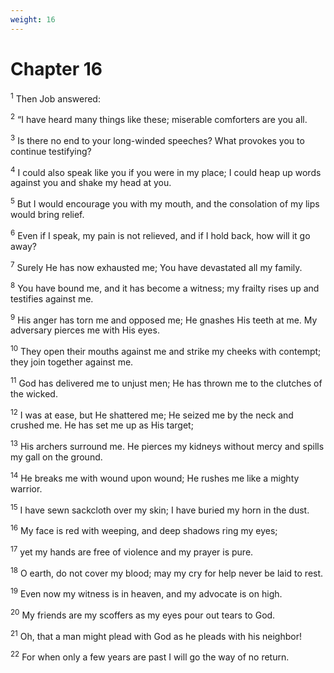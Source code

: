 ```yaml
---
weight: 16
---
```


# Chapter 16

<sup>1</sup> Then Job answered: 

<sup>2</sup> “I have heard many things like these; miserable comforters are you all. 

<sup>3</sup> Is there no end to your long-winded speeches? What provokes you to continue testifying? 

<sup>4</sup> I could also speak like you if you were in my place; I could heap up words against you and shake my head at you. 

<sup>5</sup> But I would encourage you with my mouth, and the consolation of my lips would bring relief. 

<sup>6</sup> Even if I speak, my pain is not relieved, and if I hold back, how will it go away? 

<sup>7</sup> Surely He has now exhausted me; You have devastated all my family. 

<sup>8</sup> You have bound me, and it has become a witness; my frailty rises up and testifies against me. 

<sup>9</sup> His anger has torn me and opposed me; He gnashes His teeth at me. My adversary pierces me with His eyes. 

<sup>10</sup> They open their mouths against me and strike my cheeks with contempt; they join together against me. 

<sup>11</sup> God has delivered me to unjust men; He has thrown me to the clutches of the wicked. 

<sup>12</sup> I was at ease, but He shattered me; He seized me by the neck and crushed me. He has set me up as His target; 

<sup>13</sup> His archers surround me. He pierces my kidneys without mercy and spills my gall on the ground. 

<sup>14</sup> He breaks me with wound upon wound; He rushes me like a mighty warrior. 

<sup>15</sup> I have sewn sackcloth over my skin; I have buried my horn in the dust. 

<sup>16</sup> My face is red with weeping, and deep shadows ring my eyes; 

<sup>17</sup> yet my hands are free of violence and my prayer is pure. 

<sup>18</sup> O earth, do not cover my blood; may my cry for help never be laid to rest. 

<sup>19</sup> Even now my witness is in heaven, and my advocate is on high. 

<sup>20</sup> My friends are my scoffers as my eyes pour out tears to God. 

<sup>21</sup> Oh, that a man might plead with God as he pleads with his neighbor! 

<sup>22</sup> For when only a few years are past I will go the way of no return. 


